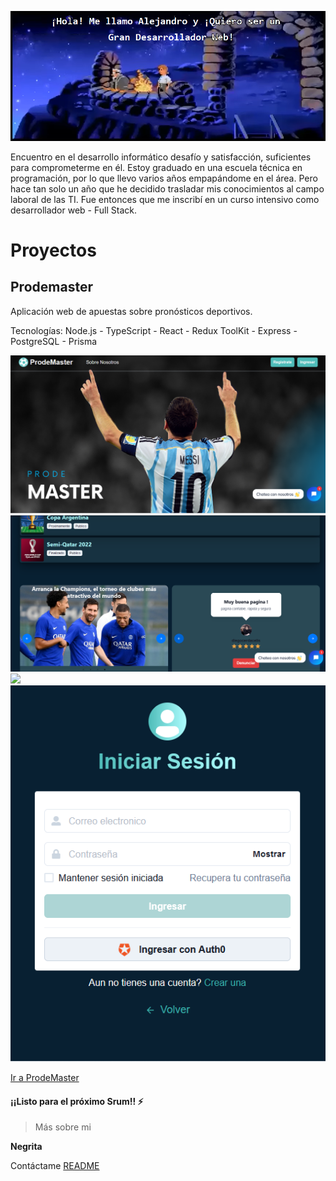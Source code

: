 ![This is an image](https://github.com/AlejandroGuil/AlejandroGuil/blob/main/img/Github%20pic.png)

Encuentro en el desarrollo informático desafío y satisfacción, suficientes para comprometerme en él. Estoy graduado en una escuela técnica en programación, por lo que llevo varios años empapándome en el área. Pero hace tan solo un año que he decidido trasladar mis conocimientos al campo laboral de las TI. Fue entonces que me inscribí en un curso intensivo como desarrollador web - Full Stack.

# Proyectos

## Prodemaster

Aplicación web de apuestas sobre pronósticos deportivos.

Tecnologías: Node.js - TypeScript - React - Redux ToolKit - Express - PostgreSQL - Prisma

<img src="https://github.com/AlejandroGuil/AlejandroGuil/blob/main/img/Prodemaster%201.png">

<img src="https://github.com/AlejandroGuil/AlejandroGuil/blob/main/img/Prodemaster%202.png">

<img src="https://github.com/AlejandroGuil/AlejandroGuil/blob/main/img/Prodemaster%203.png">

<img src="https://github.com/AlejandroGuil/AlejandroGuil/blob/main/img/Prodemaster%204.png">

[Ir a ProdeMaster](https://prodemaster.netlify.app)

#### ¡¡Listo para el próximo Srum!! ⚡

> Más sobre mi

**Negrita**

Contáctame [README](alejandro.i.guil@gmail.com)
